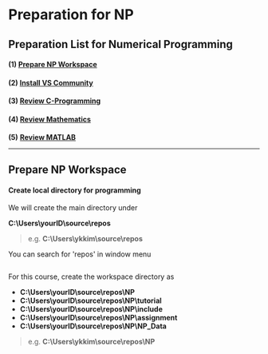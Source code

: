 # Preparation for NP

## Preparation List for Numerical Programming

#### (1) [Prepare NP Workspace](preparation-for-np.md#prepare-np-workspace-1)

#### (2) [Install VS Community](../c-programming/c-programming-review/installing-visual-studio.md)

#### (3) [Review C-Programming](../c-programming/c-programming-review/#lessons)

#### (4) [Review Mathematics](math-revision.md)

**(5)** [**Review MATLAB**](../other-programming/matlab.md)

***

##

## Prepare NP Workspace

#### Create local directory for programming

We will create the main directory under

**C:\Users\yourID\source\repos**

> e.g. **C:\Users\ykkim\source\repos**

You can search for 'repos' in window menu

<figure><img src="https://user-images.githubusercontent.com/38373000/185348195-07f482ba-3aac-4fc8-8298-9928f06fc534.png" alt=""><figcaption></figcaption></figure>



For this course,  create the workspace directory as

* **C:\Users\yourID\source\repos\NP**
* **C:\Users\yourID\source\repos\NP\tutorial**
* **C:\Users\yourID\source\repos\NP\include**
* **C:\Users\yourID\source\repos\NP\assignment**
* **C:\Users\yourID\source\repos\NP\NP_Data**

> e.g. **C:\Users\ykkim\source\repos\NP**

